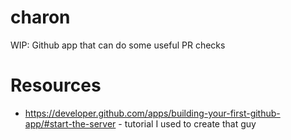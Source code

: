 # charon
WIP: Github app that can do some useful PR checks

# Resources
- https://developer.github.com/apps/building-your-first-github-app/#start-the-server - tutorial I used to create that guy
